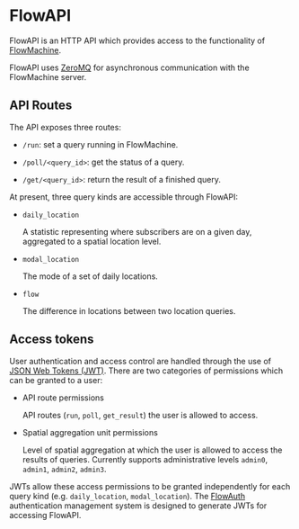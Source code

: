 # FlowAPI

FlowAPI is an HTTP API which provides access to the functionality of [FlowMachine](../flowmachine/).

FlowAPI uses [ZeroMQ](http://zeromq.org/) for asynchronous communication with the FlowMachine server.

## API Routes

The API exposes three routes:

- `/run`: set a query running in FlowMachine.

- `/poll/<query_id>`: get the status of a query.

- `/get/<query_id>`: return the result of a finished query.

At present, three query kinds are accessible through FlowAPI:

- `daily_location`

    A statistic representing where subscribers are on a given day, aggregated to a spatial location level.

- `modal_location`

    The mode of a set of daily locations.

- `flow`

    The difference in locations between two location queries.

## Access tokens

User authentication and access control are handled through the use of [JSON Web Tokens (JWT)](http://jwt.io). There are two categories of permissions which can be granted to a user:

- API route permissions

    API routes (`run`, `poll`, `get_result`) the user is allowed to access.

- Spatial aggregation unit permissions

    Level of spatial aggregation at which the user is allowed to access the results of queries. Currently supports administrative levels `admin0`, `admin1`, `admin2`, `admin3`.

JWTs allow these access permissions to be granted independently for each query kind (e.g. `daily_location`, `modal_location`). The [FlowAuth](../flowauth/) authentication management system is designed to generate JWTs for accessing FlowAPI.
